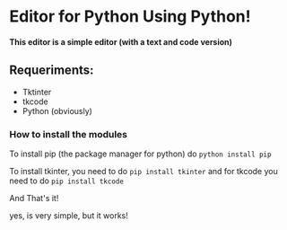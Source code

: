 # Editor for Python Using Python!

#### This editor is a simple editor (with a text and code version)

## Requeriments:
- Tktinter
- tkcode
- Python (obviously)

### How to install the modules
To install pip (the package manager for python) do `python install pip`

To install tkinter, you need to do `pip install tkinter` and for tkcode you need to do `pip install tkcode`

And That's it!

yes, is very simple, but it works!
